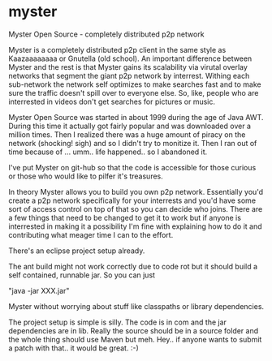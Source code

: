 # myster
Myster Open Source - completely distributed p2p network

Myster is a completely distributed p2p client in the same style as Kaazaaaaaaaa or Gnutella (old school). An important difference between
Myster and the rest is that Myster gains its scalability via virutal overlay networks that segment the giant p2p network by
interrest. Withing each sub-network the network self optimizes to make searches fast and to make sure the traffic doesn't spill over
to everyone else. So, like, people who are interrested in videos don't get searches for pictures or music.

Myster Open Source was started in about 1999 during the age of Java AWT. During this time it actually got fairly popular and was 
downloaded over a million times. Then I realized there was a huge amount of piracy on the network (shocking! sigh) and so I didn't try 
to monitize it. Then I ran out of time because of ... umm.. life happened.. so I abandoned it.

I've put Myster on git-hub so that the code is accessible for those curious or those who would like to pilfer it's treasures.

In theory Myster allows you to build you own p2p network. Essentially you'd create a p2p network specifically for your interrests 
and you'd have some sort of access control on top of that so you can decide who joins. There are a few things that need to be 
changed to get it to work but if anyone is interrested in making it a possibility I'm fine with explaining how to do it and 
contributing what meager time I can to the effort.

There's an eclipse project setup already.

The ant build might not work correctly due to code rot but it should build a self contained, runnable jar. So you can just 

"java -jar XXX.jar"

Myster without worrying about stuff like classpaths or library dependencies.

The project setup is simple is silly. The code is in com and the jar dependencies are in lib. 
Really the source should be in a source folder and the whole thing should use Maven but meh. Hey.. if anyone wants to submit a patch with that.. it would be great. :-)
